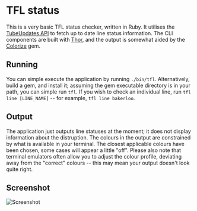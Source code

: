 # TFL status

This is a very basic TFL status checker, written in Ruby. It utilises the [TubeUpdates API](http://tubeupdates.com/documentation/)
to fetch up to date line status information. The CLI components are built with [Thor](http://whatisthor.com/), and the output is
somewhat aided by the [Colorize](https://github.com/fazibear/colorize) gem.

## Running

You can simple execute the application by running `./bin/tfl`. Alternatively, build a gem, and install it; assuming the gem
executable directory is in your path, you can simple run `tfl`. If you wish to check an individual line, run
`tfl line [LINE_NAME]` -- for example, `tfl line bakerloo`.

## Output

The application just outputs line statuses at the moment; it does not display information about the distruption. The colours in the
output are constrained by what is available in your terminal. The closest applicable colours have been chosen, some cases will appear
a little "off". Please also note that terminal emulators often allow you to adjust the colour profile, deviating away from the
"correct" colours -- this may mean your output doesn't look quite right.

## Screenshot

![Screenshot](http://i.imgur.com/dfdKhtw.png)
